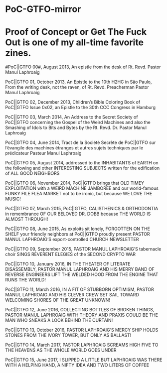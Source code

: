 # PoC-GTFO-mirror
# Proof of Concept or Get The Fuck Out is one of my all-time favorite zines.

#PoC||GTFO 00#, August 2013, An epistle from the desk of Rt. Revd. Pastor Manul Laphroaig

PoC||GTFO 01, October 2013, An Epistle to the 10th H2HC in São Paulo, From the writing desk, not the raven, of Rt. Revd. Preacherman Pastor Manul Laphroaig

PoC||GTFO 02, December 2013, Children’s Bible Coloring Book of PoC||GTFO Issue 0x02, an Epistle to the 30th CCC Congress in Hamburg

PoC||GTFO 03, March 2014, An Address to the Secret Society of PoC||GTFO concerning the Gospel of the Weird Machines and also the Smashing of Idols to Bits and Bytes by the Rt. Revd. Dr. Pastor Manul Laphroaig

PoC||GTFO 04, June 2014, Tract de la Société Secrète de PoC||GTFO sur l’évangile des machines étranges et autres sujets techniques par le prédicateur Pasteur Manul Laphroaig

PoC||GTFO 05, August 2014, addressed to the INHABITANTS of EARTH on the following and other INTERESTING SUBJECTS written for the edification of ALL GOOD NEIGHBORS

PoC||GTFO 06, November 2014, PoC||GTFO brings that OLD TIMEY EXPLOITATION with a WEIRD MACHINE JAMBOREE and our world-famous FUNKY FILE FLEA MARKET not to be ironic, but because WE LOVE THE MUSIC!

PoC||GTFO 07, March 2015, PoC||GTFO, CALISTHENICS & ORTHODONTIA in remembrance OF OUR BELOVED DR. DOBB because THE WORLD IS ALMOST THROUGH!

PoC||GTFO 08, June 2015, As exploits sit lonely, FORGOTTEN ON THE SHELF your friendly neighbors at PoC||GTFO proudly present PASTOR MANUL LAPHROAIG’S export-controlled CHURCH NEWSLETTER

PoC||GTFO 09, September 2015, PASTOR MANUL LAPHROAIG’S tabernacle choir SINGS REVERENT ELEGIES of the SECOND CRYPTO WAR

PoC||GTFO 10, January 2016, IN THE THEATER OF LITERATE DISASSEMBLY, PASTOR MANUL LAPHROAIG AND HIS MERRY BAND OF REVERSE ENGINEERS LIFT THE WELDED HOOD FROM THE ENGINE THAT RUNS THE WORLD!

PoC||GTFO 11, March 2016, IN A FIT OF STUBBORN OPTIMISM, PASTOR MANUL LAPHROAIG AND HIS CLEVER CREW SET SAIL TOWARD WELCOMING SHORES OF THE GREAT UNKNOWN!

PoC||GTFO 12, June 2016, COLLECTING BOTTLES OF BROKEN THINGS, PASTOR MANUL LAPHROAIG WITH THEORY AND PRAXIS COULD BE THE MAN WHO SNEAKS A LOOK BEHIND THE CURTAIN!

PoC||GTFO 13, October 2016, PASTOR LAPHROAIG’S MERCY SHIP HOLDS STONES FROM THE IVORY TOWER, BUT ONLY AS BALLAST!

PoC||GTFO 14, March 2017, PASTOR LAPHROAIG SCREAMS HIGH FIVE TO THE HEAVENS AS THE WHOLE WORLD GOES UNDER

PoC||GTFO 15, June 2017, I SLIPPED A LITTLE BUT LAPHROAIG WAS THERE WITH A HELPING HAND, A NIFTY IDEA AND TWO LITERS OF COFFEE

